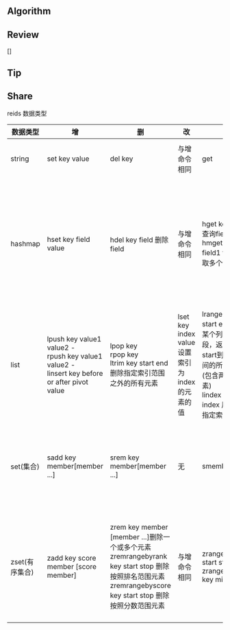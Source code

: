 ## Algorithm
## Review
[]
## Tip

## Share
reids 数据类型 

数据类型 | 增 | 删 | 改 | 查 | 其他命令
-|-|-|-|-|-
string | set key value  | del key | 与增命令相同 | get | incrby key increment 增加指定的整数|
hashmap | hset key field value  | hdel key field 删除field | 与增命令相同 | hget key field 查询field的值 <br> hmget key field1 field2 获取多个field | hexists key field 判断该字段是否存在 <br> hgetall key 获取所有的key和对应的value <br> hkeys 获取所有的key <br> hvalues 获取所有的value  |
list | lpush key value1 value2 -<br> rpush key value1 value2 -<br> linsert key before or after pivot value | lpop key  <br> rpop key <br> ltrim key start end  <br> 删除指定索引范围之外的所有元素 | lset key index value 设置索引为index的元素的值  | lrange key start end 获取某个列表的片段，返回索引从start到stop之间的所有元素(包含两端的元素) <br> lindex key index 用来返回指定索引的元素 | llen key 获取列表中元素的个数 |
set(集合) | sadd key member[member ...]    | srem key member[member ...]  | 无 | smembers key | sismember key member  判断一个元素是否在集合中 <br> scard key 获取集合中的元素个数|
zset(有序集合) | zadd key score member [score member]  | zrem key member [member ...]删除一个或多个元素 <br> zremrangebyrank key start stop 删除按照排名范围元素 <br> zremrangebyscore key start stop 删除按照分数范围元素 | 与增命令相同 |zrange key start stop  zrangebyscore key min max   | zscore key member 获取元素的分数。 <br> zcard key 获取集合中元素的数量 <br> zrank key member 获得元素的排名 |



